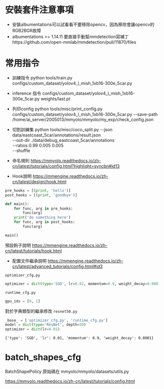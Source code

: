 # 安裝套件注意事項

- 安裝albumentations可以試看看不要移除opencv，因為移除會讓opencv的RGB2BGR故障
- albumentations >= 1.14.11 要直接手動幫mmdetection寫補丁https://github.com/open-mmlab/mmdetection/pull/11870/files

# 常用指令

- 訓練指令
  python tools/train.py configs/custom_dataset/yolov4_l_mish_1xb16-300e_5car.py

- inference 指令
  configs/custom_dataset/yolov4_l_mish_1xb16-300e_5car.py  weights/last.pt

- 列印config
  python tools/misc/print_config.py configs/custom_dataset/yolov4_l_mish_1xb16-300e_5car.py --save-path /home/ai_server/2005013/mmyolo/mmyolo/my_exp/check_config.json

- 切割訓練集
  python tools/misc/coco_split.py --json data/eastcoast_5car/annotations/result.json \
  --out-dir ./data/debug_eastcoast_5car/annotations \
  --ratios 0.99 0.005 0.005\
  --shuffle

* 命名規則
  https://mmyolo.readthedocs.io/zh-cn/latest/tutorials/config.html?highlight=syncbn#id13

* Hook說明
  https://mmengine.readthedocs.io/zh-cn/latest/design/hook.html

```python
pre_hooks = [(print, 'hello')]
post_hooks = [(print, 'goodbye')]

def main():
    for func, arg in pre_hooks:
        func(arg)
    print('do something here')
    for func, arg in post_hooks:
        func(arg)

main()
```

預設鉤子說明
https://mmengine.readthedocs.io/zh-cn/latest/tutorials/hook.html

- 配置文件繼承說明
  https://mmengine.readthedocs.io/zh-cn/latest/advanced_tutorials/config.html#id3

`optimizer_cfg.py`

```python
optimizer = dict(type='SGD', lr=0.02, momentum=0.9, weight_decay=0.0001)
```

`runtime_cfg.py`

```python
gpu_ids = [0, 1]
```

對於字典類型的繼承修改
`resnet50.py`

```python
_base_ = ['optimizer_cfg.py', 'runtime_cfg.py']
model = dict(type='ResNet', depth=50)
optimizer = dict(lr=0.01)
```

`{'type': 'SGD', 'lr': 0.01, 'momentum': 0.9, 'weight_decay': 0.0001}`

# batch_shapes_cfg

BatchShapePolicy 原始碼在 mmyolo/mmyolo/datasets/utils.py

https://mmyolo.readthedocs.io/zh-cn/latest/tutorials/config.html
